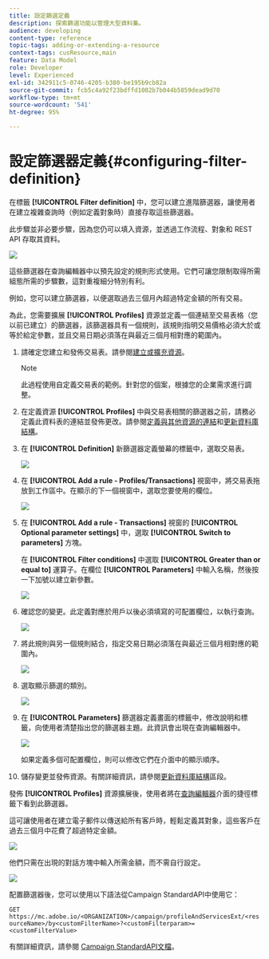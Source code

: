 ```yaml
---
title: 設定篩選定義
description: 探索篩選功能以管理大型資料集。
audience: developing
content-type: reference
topic-tags: adding-or-extending-a-resource
context-tags: cusResource,main
feature: Data Model
role: Developer
level: Experienced
exl-id: 342911c5-0746-4205-b380-be195b9cb82a
source-git-commit: fcb5c4a92f23bdffd1082b7b044b5859dead9d70
workflow-type: tm+mt
source-wordcount: '541'
ht-degree: 95%

---
```


# 設定篩選器定義{#configuring-filter-definition}

在標籤 **[!UICONTROL Filter definition]** 中，您可以建立進階篩選器，讓使用者在建立複雜查詢時（例如定義對象時）直接存取這些篩選器。

此步驟並非必要步驟，因為您仍可以填入資源，並透過工作流程、對象和 REST API 存取其資料。

![](assets/custom_resource_filter-definition.png)

這些篩選器在查詢編輯器中以預先設定的規則形式使用。它們可讓您限制取得所需組態所需的步驟數，這對重複細分特別有利。

例如，您可以建立篩選器，以便選取過去三個月內超過特定金額的所有交易。

為此，您需要擴展 **[!UICONTROL Profiles]** 資源並定義一個連結至交易表格（您以前已建立）的篩選器，該篩選器具有一個規則，該規則指明交易價格必須大於或等於給定參數，並且交易日期必須落在與最近三個月相對應的範圍內。

1. 請確定您建立和發佈交易表。請參閱[建立或擴充資源](../../developing/using/creating-or-extending-the-resource.md)。

   >[!NOTE]
   >
   >此過程使用自定義交易表的範例。針對您的個案，根據您的企業需求進行調整。

1. 在定義資源 **[!UICONTROL Profiles]** 中與交易表相關的篩選器之前，請務必定義此資料表的連結並發佈更改。請參閱[定義與其他資源的連結](../../developing/using/configuring-the-resource-s-data-structure.md#defining-links-with-other-resources)和[更新資料庫結構](../../developing/using/updating-the-database-structure.md)。
1. 在 **[!UICONTROL Definition]** 新篩選器定義螢幕的標籤中，選取交易表。

   ![](assets/custom_resource_filter-definition_example-empty.png)

1. 在 **[!UICONTROL Add a rule - Profiles/Transactions]** 視窗中，將交易表拖放到工作區中。在顯示的下一個視窗中，選取您要使用的欄位。

   ![](assets/custom_resource_filter-definition_example-field.png)

1. 在 **[!UICONTROL Add a rule - Transactions]** 視窗的 **[!UICONTROL Optional parameter settings]** 中，選取 **[!UICONTROL Switch to parameters]** 方塊。

   在 **[!UICONTROL Filter conditions]** 中選取 **[!UICONTROL Greater than or equal to]** 運算子。在欄位 **[!UICONTROL Parameters]** 中輸入名稱，然後按一下加號以建立新參數。

   ![](assets/custom_resource_filter-definition_example-parameter.png)

1. 確認您的變更。此定義對應於用戶以後必須填寫的可配置欄位，以執行查詢。

   ![](assets/custom_resource_filter-definition_ex_edit-rule.png)

1. 將此規則與另一個規則結合，指定交易日期必須落在與最近三個月相對應的範圍內。

   ![](assets/custom_resource_filter-definition_example.png)

1. 選取顯示篩選的類別。

   ![](assets/custom_resource_filter-definition_category.png)

1. 在 **[!UICONTROL Parameters]** 篩選器定義畫面的標籤中，修改說明和標籤，向使用者清楚指出您的篩選器主題。此資訊會出現在查詢編輯器中。

   ![](assets/custom_resource_filter-definition_parameters.png)

   如果定義多個可配置欄位，則可以修改它們在介面中的顯示順序。

1. 儲存變更並發佈資源。有關詳細資訊，請參閱[更新資料庫結構](../../developing/using/updating-the-database-structure.md)區段。

發佈 **[!UICONTROL Profiles]** 資源擴展後，使用者將在[查詢編輯器](../../automating/using/editing-queries.md)介面的捷徑標籤下看到此篩選器。

這可讓使用者在建立電子郵件以傳送給所有客戶時，輕鬆定義其對象，這些客戶在過去三個月中花費了超過特定金額。

![](assets/custom_resource_filter-definition_email-audience.png)

他們只需在出現的對話方塊中輸入所需金額，而不需自行設定。

![](assets/custom_resource_filter-definition_email-audience_filter.png)

配置篩選器後，您可以使用以下語法從Campaign StandardAPI中使用它：

`GET https://mc.adobe.io/<ORGANIZATION>/campaign/profileAndServicesExt/<resourceName>/by<customFilterName>?<customFilterparam>=<customFilterValue>`

有關詳細資訊，請參閱 [Campaign StandardAPI文檔](../../api/using/filtering.md#custom-filters)。
